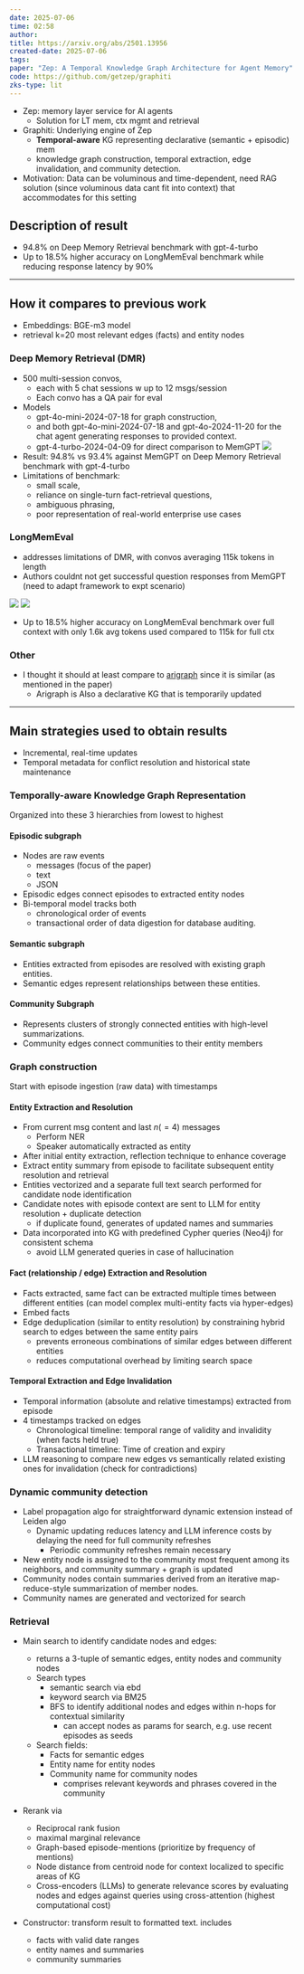 ```yaml
---
date: 2025-07-06
time: 02:58
author: 
title: https://arxiv.org/abs/2501.13956
created-date: 2025-07-06
tags: 
paper: "Zep: A Temporal Knowledge Graph Architecture for Agent Memory"
code: https://github.com/getzep/graphiti
zks-type: lit
---
```

- Zep: memory layer service for AI agents
	- Solution for LT mem, ctx mgmt and retrieval
- Graphiti: Underlying engine of Zep 
	- **Temporal-aware** KG representing declarative (semantic + episodic) mem
	- knowledge graph construction, temporal extraction, edge invalidation, and community detection.
- Motivation: Data can be voluminous and time-dependent, need RAG solution (since voluminous data cant fit into context) that accommodates for this setting

## Description of result

- 94.8% on Deep Memory Retrieval benchmark with gpt-4-turbo
- Up to 18.5% higher accuracy on LongMemEval benchmark while reducing response latency by 90%

---
## How it compares to previous work
- Embeddings: BGE-m3 model
- retrieval k=20 most relevant edges (facts) and entity nodes
### Deep Memory Retrieval (DMR)
- 500 multi-session convos, 
	- each with 5 chat sessions w up to 12 msgs/session
	- Each convo has a QA pair for eval
- Models
	- gpt-4o-mini-2024-07-18 for graph construction,
	- and both gpt-4o-mini-2024-07-18 and gpt-4o-2024-11-20 for the chat agent generating responses to provided context.
	- gpt-4-turbo-2024-04-09 for direct comparison to MemGPT
![](assets/Pasted%20image%2020250711173729.png)
- Result: 94.8% vs 93.4% against MemGPT on Deep Memory Retrieval benchmark with gpt-4-turbo
- Limitations of benchmark: 
	- small scale, 
	- reliance on single-turn fact-retrieval questions, 
	- ambiguous phrasing, 
	- poor representation of real-world enterprise use cases
### LongMemEval
- addresses limitations of DMR, with convos averaging 115k tokens in length
- Authors couldnt not get successful question responses from MemGPT (need to adapt framework to expt scenario)

![](assets/Pasted%20image%2020250711174324.png)
![](assets/Pasted%20image%2020250711174336.png)

- Up to 18.5% higher accuracy on LongMemEval benchmark over full context with only 1.6k avg tokens used compared to 115k for full ctx

### Other
- I thought it should at least compare to [arigraph](arigraph.md) since it is similar (as mentioned in the paper) 
	- Arigraph is Also a declarative KG that is temporarily updated

---
## Main strategies used to obtain results
- Incremental, real-time updates
- Temporal metadata for conflict resolution and historical state maintenance

### Temporally-aware Knowledge Graph Representation
Organized into these 3 hierarchies from lowest to highest
#### Episodic subgraph
- Nodes are raw events 
	- messages (focus of the paper)
	- text
	- JSON
- Episodic edges connect episodes to extracted entity nodes
- Bi-temporal model tracks both
	- chronological order of events
	- transactional order of data digestion for database auditing.
#### Semantic subgraph
- Entities extracted from episodes are resolved with existing graph entities. 
- Semantic edges represent relationships between these entities.

#### Community Subgraph
- Represents clusters of strongly connected entities with high-level summarizations. 
- Community edges connect communities to their entity members

### Graph construction
Start with episode ingestion (raw data) with timestamps
#### Entity Extraction and Resolution
- From current msg content and last $n(=4)$ messages
	- Perform NER
	- Speaker automatically extracted as entity
- After initial entity extraction, reflection technique to enhance coverage
- Extract entity summary from episode to facilitate subsequent entity resolution and retrieval
- Entities vectorized and a separate full text search performed for candidate node identification
- Candidate notes with episode context are sent to LLM for entity resolution + duplicate detection
	- if duplicate found, generates of updated names and summaries
- Data incorporated into KG with predefined Cypher queries (Neo4j) for consistent schema
	- avoid LLM generated queries in case of hallucination

#### Fact (relationship / edge) Extraction and Resolution
- Facts extracted, same fact can be extracted multiple times between different entities (can model complex multi-entity facts via hyper-edges)
- Embed facts
- Edge deduplication (similar to entity resolution) by constraining hybrid search to edges between the same entity pairs
	- prevents erroneous combinations of similar edges between different entities
	- reduces computational overhead by limiting search space

#### Temporal Extraction and Edge Invalidation
- Temporal information (absolute and relative timestamps) extracted from episode
- 4 timestamps tracked on edges
	- Chronological timeline: temporal range of validity and invalidity (when facts held true)
	- Transactional timeline: Time of creation and expiry
- LLM reasoning to compare new edges vs semantically related existing ones for invalidation (check for contradictions)

### Dynamic community detection
- Label propagation algo for straightforward dynamic extension instead of Leiden algo
	- Dynamic updating reduces latency and LLM inference costs by delaying the need for full community refreshes
		- Periodic community refreshes remain necessary
- New entity node is assigned to the community most frequent among its neighbors, and community summary + graph is updated
- Community nodes contain summaries derived from an iterative map-reduce-style summarization of member nodes. 
- Community names are generated and vectorized for search
### Retrieval
- Main search to identify candidate nodes and edges:
	- returns a 3-tuple of semantic edges, entity nodes and community nodes
	- Search types
		- semantic search via ebd 
		- keyword search via BM25
		- BFS to identify additional nodes and edges within n-hops for contextual similarity
			- can accept nodes as params for search, e.g. use recent episodes as seeds
	- Search fields:
		- Facts for semantic edges
		- Entity name for entity nodes
		- Community name for community nodes
			- comprises relevant keywords and phrases covered in the community

- Rerank via
	- Reciprocal rank fusion
	- maximal marginal relevance
	- Graph-based episode-mentions (prioritize by frequency of mentions)
	- Node distance from centroid node for context localized to specific areas of KG
	- Cross-encoders (LLMs) to generate relevance scores by evaluating nodes and edges against queries using cross-attention (highest computational cost)
- Constructor: transform result to formatted text. includes
	- facts with valid date ranges
	- entity names and summaries 
	- community summaries
